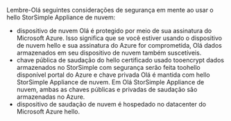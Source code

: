 <!--alkohli 02/21/2017 cloud appliance security-->

Lembre-Olá seguintes considerações de segurança em mente ao usar o hello StorSimple Appliance de nuvem:

* dispositivo de nuvem Olá é protegido por meio de sua assinatura do Microsoft Azure. Isso significa que se você estiver usando o dispositivo de nuvem hello e sua assinatura do Azure for comprometida, Olá dados armazenados em seu dispositivo de nuvem também suscetíveis.
* chave pública de saudação do hello certificado usado tooencrypt dados armazenados no StorSimple com segurança serão feita toohello disponível portal do Azure e chave privada Olá é mantida com hello StorSimple Appliance de nuvem. Em Olá StorSimple Appliance de nuvem, ambas as chaves públicas e privadas de saudação são armazenadas no Azure.
* dispositivo de saudação de nuvem é hospedado no datacenter do Microsoft Azure hello.

